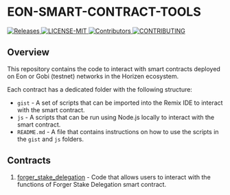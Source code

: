 # EON-SMART-CONTRACT-TOOLS
<p >
    <a href= "https://github.com/HorizenOfficial/eon-smartcontract-tools/releases">
        <img src="https://img.shields.io/badge/release-1.0.0-red" alt="Releases">
    </a>
    <a href="https://github.com/HorizenOfficial/eon-smartcontract-tools/blob/main/LICENSE">
        <img src="https://img.shields.io/badge/license-MIT-blue" alt="LICENSE-MIT">
    </a>
    <a href="https://github.com/HorizenOfficial/eon-smartcontract-tools/graphs/contributors">
        <img src="https://img.shields.io/badge/contributors-green" alt="Contributors">
    </a>
    <a href="https://github.com/HorizenOfficial/eon-smartcontract-tools/blob/main/CONTRIBUTING.md">
        <img src="https://img.shields.io/badge/PRs-welcome-brightgreen" alt="CONTRIBUTING">
    </a>
</p>

## Overview

This repository contains the code to interact with smart contracts deployed on Eon or Gobi (testnet) networks in the 
Horizen ecosystem.

Each contract has a dedicated folder with the following structure:
- `gist` - A set of scripts that can be imported into the Remix IDE to interact with the smart contract.
- `js` - A scripts that can be run using Node.js locally to interact with the smart contract.
- `README.md` - A file that contains instructions on how to use the scripts in the `gist` and `js` folders.

## Contracts

1. [forger_stake_delegation](./contracts/forger_stake_delegation) - Code that allows users to interact with the functions of Forger Stake Delegation smart contract.
